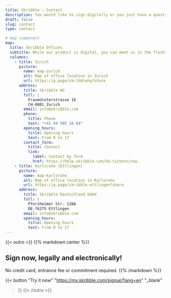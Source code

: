 ```yaml
---
title: Skribble – Contact
description: You would like to sign digitally or you just have a question? Contact us by phone or e-mail.
draft: false
slug: contact
type: contact

# map component
map:
  title: Skribble Offices
  subtitle: While our product is digital, you can meet us in the flesh at our offices in Switzerland and Germany.
  columns:
    - title: Zurich
      picture:
        name: map-zurich
        alt: Map of office location in Zurich
        url: https://g.page/skribblehq?share
      address:
        title: Skribble AG
        full: |
          Fraumünsterstrasse 16
          CH-8001 Zurich
        email: info@skribble.com
        phone: 
          title: Phone
          text: "+41 44 505 16 64"
        opening_hours:
          title: Opening hours
          text: From 9 to 17
        contact_form:
          title: Contact 
          link:
            label: Contact by form
            href: https://help.skribble.com/kb-tickets/new
    - title: Karlsruhe (Ettlingen)
      picture:
        name: map-karlsruhe
        alt: Map of office location in Karlsruhe
        url: https://g.page/skribble-ettlingen?share
      address:
        title: Skribble Deutschland GmbH
        full: |
          Pforzheimer Str. 128A
          DE-76275 Ettlingen
        email: info@skribble.com
        opening_hours:
          title: Opening hours
          text: From 9 to 17
---
```


{{< outro >}}
{{% markdown center %}}
## Sign now, legally and electronically!
No credit card, entrance fee or commitment required.
{{% /markdown %}}

{{< button
  "Try it now"
  "https://my.skribble.com/signup?lang=en"
  "_blank"
>}}
{{< /outro >}}
